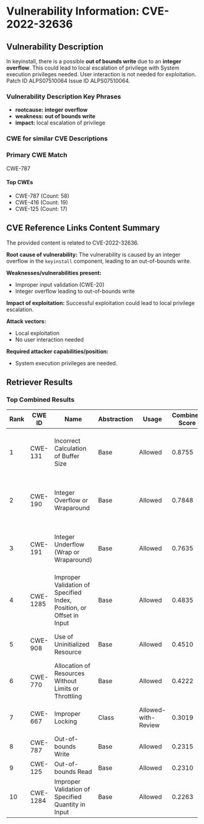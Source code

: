 # Vulnerability Information: CVE-2022-32636

## Vulnerability Description
In keyinstall, there is a possible **out of bounds write** due to an **integer overflow**. This could lead to local escalation of privilege with System execution privileges needed. User interaction is not needed for exploitation. Patch ID ALPS07510064 Issue ID ALPS07510064.

### Vulnerability Description Key Phrases
- **rootcause:** **integer overflow**
- **weakness:** **out of bounds write**
- **impact:** local escalation of privilege

### CWE for similar CVE Descriptions
### Primary CWE Match
CWE-787

#### Top CWEs
- CWE-787 (Count: 58)
- CWE-416 (Count: 19)
- CWE-125 (Count: 17)

## CVE Reference Links Content Summary
The provided content is related to CVE-2022-32636.

**Root cause of vulnerability:**
The vulnerability is caused by an integer overflow in the `keyinstall` component, leading to an out-of-bounds write.

**Weaknesses/vulnerabilities present:**
- Improper input validation (CWE-20)
- Integer overflow leading to out-of-bounds write

**Impact of exploitation:**
Successful exploitation could lead to local privilege escalation.

**Attack vectors:**
- Local exploitation
- No user interaction needed

**Required attacker capabilities/position:**
- System execution privileges are needed.

## Retriever Results

### Top Combined Results

| Rank | CWE ID | Name | Abstraction | Usage | Combined Score | Retrievers | Individual Scores |
|------|--------|------|-------------|-------|---------------|------------|-------------------|
| 1 | CWE-131 | Incorrect Calculation of Buffer Size | Base | Allowed | 0.8755 | dense, sparse, graph | dense: 0.545, sparse: 0.492, graph: 0.899 |
| 2 | CWE-190 | Integer Overflow or Wraparound | Base | Allowed | 0.7848 | dense, sparse, graph | dense: 0.558, sparse: 0.448, graph: 0.698 |
| 3 | CWE-191 | Integer Underflow (Wrap or Wraparound) | Base | Allowed | 0.7635 | dense, sparse, graph | dense: 0.562, sparse: 0.469, graph: 0.599 |
| 4 | CWE-1285 | Improper Validation of Specified Index, Position, or Offset in Input | Base | Allowed | 0.4835 | dense, sparse | dense: 0.534, sparse: 0.378 |
| 5 | CWE-908 | Use of Uninitialized Resource | Base | Allowed | 0.4510 | sparse, graph | sparse: 0.453, graph: 0.536 |
| 6 | CWE-770 | Allocation of Resources Without Limits or Throttling | Base | Allowed | 0.4222 | sparse, graph | sparse: 0.381, graph: 0.572 |
| 7 | CWE-667 | Improper Locking | Class | Allowed-with-Review | 0.3019 | dense, sparse | dense: 0.535, sparse: 0.430 |
| 8 | CWE-787 | Out-of-bounds Write | Base | Allowed | 0.2315 | sparse | sparse: 0.405 |
| 9 | CWE-125 | Out-of-bounds Read | Base | Allowed | 0.2310 | sparse | sparse: 0.404 |
| 10 | CWE-1284 | Improper Validation of Specified Quantity in Input | Base | Allowed | 0.2263 | sparse | sparse: 0.396 |

